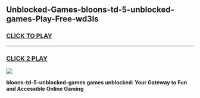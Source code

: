 
## Unblocked-Games-bloons-td-5-unblocked-games-Play-Free-wd3ls
<h3>
<a href="https://premium76.site?title=bloons-td-5-unblocked-games&ref=22A">CLICK TO PLAY</a></h3>
<hr>

<h3>
<a href="https://premium76.site?title=bloons-td-5-unblocked-games&ref=22A">CLICK 2 PLAY</a>
  
</h3>

<a href="https://premium76.site?title=bloons-td-5-unblocked-games&ref=22A"><img src="https://clearcache.store/games.png"></a>


**bloons-td-5-unblocked-games games unblocked: Your Gateway to Fun and Accessible Online Gaming**
